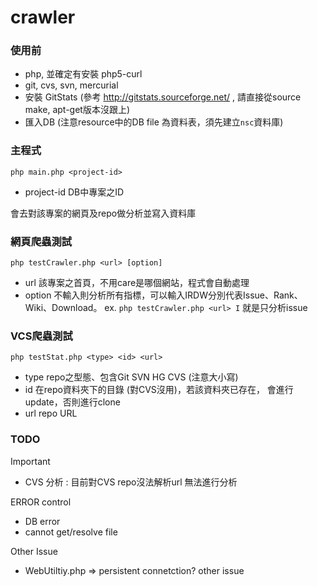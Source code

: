 crawler
=======

### 使用前
* php, 並確定有安裝 php5-curl
* git, cvs, svn, mercurial 
* 安裝 GitStats (參考 http://gitstats.sourceforge.net/ , 請直接從source make, apt-get版本沒跟上)
* 匯入DB (注意resource中的DB file 為資料表，須先建立`nsc`資料庫)

### 主程式
`php main.php <project-id>`

* project-id DB中專案之ID

會去對該專案的網頁及repo做分析並寫入資料庫


### 網頁爬蟲測試
`php testCrawler.php <url> [option]`

* url 該專案之首頁，不用care是哪個網站，程式會自動處理
* option 不輸入則分析所有指標，可以輸入IRDW分別代表Issue、Rank、Wiki、Download。
ex. `php testCrawler.php <url> I` 就是只分析issue

### VCS爬蟲測試
`php testStat.php <type> <id> <url>`

* type repo之型態、包含Git SVN HG CVS (注意大小寫)
* id 在repo資料夾下的目錄 (對CVS沒用)，若該資料夾已存在，
會進行update，否則進行clone
* url repo URL

### TODO
Important
* CVS 分析 : 目前對CVS repo沒法解析url 無法進行分析

ERROR control
* DB error
* cannot get/resolve file

Other Issue
* WebUtiltiy.php => persistent connetction?  other issue

